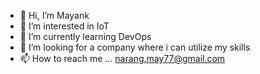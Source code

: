 - 👋 Hi, I’m Mayank
- 👀 I’m interested in IoT
- 🌱 I’m currently learning DevOps
- 💞️ I’m looking for a company where i can utilize my skills
- 📫 How to reach me ... narang.may77@gmail.com

<!---
Mayank-124/Mayank-124 is a ✨ special ✨ repository because its `README.md` (this file) appears on your GitHub profile.
You can click the Preview link to take a look at your changes.
--->
